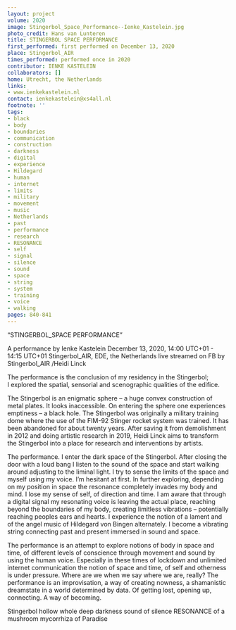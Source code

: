 ```yaml
---
layout: project
volume: 2020
image: Stingerbol_Space_Performance--Ienke_Kastelein.jpg
photo_credit: Hans van Lunteren
title: STINGERBOL SPACE PERFORMANCE
first_performed: first performed on December 13, 2020
place: Stingerbol_AIR
times_performed: performed once in 2020
contributor: IENKE KASTELEIN
collaborators: []
home: Utrecht, the Netherlands
links:
- www.ienkekastelein.nl
contact: ienkekastelein@xs4all.nl
footnote: ''
tags:
- black
- body
- boundaries
- communication
- construction
- darkness
- digital
- experience
- Hildegard
- human
- internet
- limits
- military
- movement
- music
- Netherlands
- past
- performance
- research
- RESONANCE
- self
- signal
- silence
- sound
- space
- string
- system
- training
- voice
- walking
pages: 840-841
---
```




“STINGERBOL_SPACE PERFORMANCE”

A performance by Ienke Kastelein
December 13,  2020,  14:00 UTC+01 - 14:15 UTC+01
Stingerbol_AIR, EDE, the Netherlands
live streamed on FB by Stingerbol_AIR /Heidi Linck

The performance is the conclusion of my residency in the Stingerbol;  
 I explored the spatial, sensorial and scenographic qualities of the edifice.

The Stingerbol is an enigmatic sphere – a huge convex construction of metal plates. It looks inaccessible. On entering the sphere one experiences emptiness – a black hole. The Stingerbol was originally a military training dome where the use of the FIM-92 Stinger rocket system was trained. It has been abandoned for about twenty years.
After saving it from demolishment in 2012 and doing artistic research in 2019, Heidi Linck aims to transform the Stingerbol into a place for research and interventions by artists.

The performance.
I enter the dark space of the Stingerbol. After closing the door with a loud bang I listen to the sound of the space and start walking around adjusting to the liminal light. 
I try to sense the limits of the space and myself using my voice. I’m hesitant at first. 
In further exploring,  depending on my position in space the resonance completely invades my body and mind. 
I lose my sense of self, of direction and time. I am aware that through a digital signal my resonating voice is leaving the actual place, reaching beyond the boundaries of my body, creating limitless vibrations – potentially reaching peoples ears and hearts. 
I experience the notion of a lament and of the angel music of Hildegard von Bingen alternately. I become a vibrating string connecting past and present immersed in sound and space.

The performance is an attempt to explore notions of body in space and time, of different levels of conscience through movement and sound by using the human voice. Especially in these times of lockdown and unlimited internet communication the notion of space and time, of self and otherness is under pressure. Where are we when we say where we are, really? The performance is an improvisation, a way of creating nowness, a shamanistic dreamstate in a world determined by data. Of getting lost, opening up, connecting. A way of becoming.

Stingerbol
hollow whole
deep darkness
sound of silence
RESONANCE
of a mushroom
mycorrhiza of Paradise
